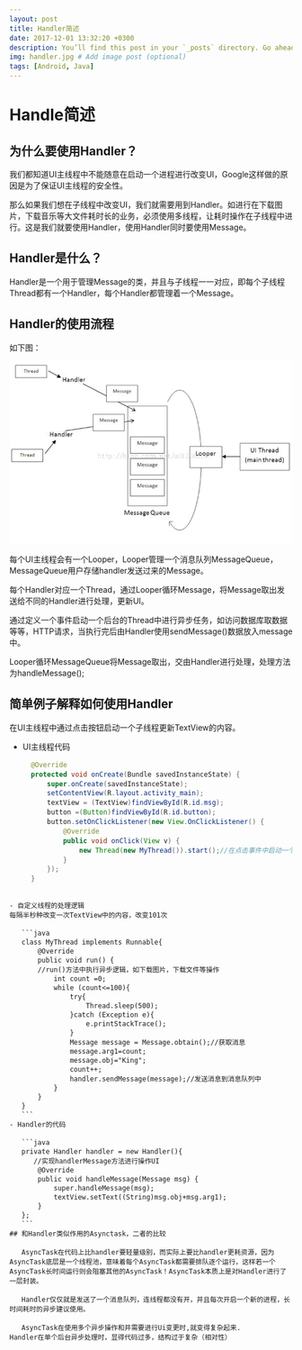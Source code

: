 ```yaml
---
layout: post
title: Handler简述
date: 2017-12-01 13:32:20 +0300
description: You’ll find this post in your `_posts` directory. Go ahead and edit it and re-build the site to see your changes. # Add post description (optional)
img: handler.jpg # Add image post (optional)
tags: [Android, Java]
---
```



# Handle简述

## 为什么要使用Handler？

我们都知道UI主线程中不能随意在启动一个进程进行改变UI，Google这样做的原因是为了保证UI主线程的安全性。  

那么如果我们想在子线程中改变UI，我们就需要用到Handler。如进行在下载图片，下载音乐等大文件耗时长的业务，必须使用多线程，让耗时操作在子线程中进行。这是我们就要使用Handler，使用Handler同时要使用Message。

## Handler是什么？

Handler是一个用于管理Message的类，并且与子线程一一对应，即每个子线程Thread都有一个Handler，每个Handler都管理着一个Message。

## Handler的使用流程
如下图：

![GitHub](../assets/img/handler-01.jpg)

每个UI主线程会有一个Looper，Looper管理一个消息队列MessageQueue，MessageQueue用户存储handler发送过来的Message。
  
每个Handler对应一个Thread，通过Looper循环Message，将Message取出发送给不同的Handler进行处理，更新UI。  

通过定义一个事件启动一个后台的Thread中进行异步任务，如访问数据库取数据等等，HTTP请求，当执行完后由Handler使用sendMessage()数据放入message中。
  
Looper循环MessageQueue将Message取出，交由Handler进行处理，处理方法为handleMessage();

## 简单例子解释如何使用Handler
在UI主线程中通过点击按钮启动一个子线程更新TextView的内容。

- UI主线程代码

  ```java
    @Override
    protected void onCreate(Bundle savedInstanceState) {
        super.onCreate(savedInstanceState);
        setContentView(R.layout.activity_main);
        textView = (TextView)findViewById(R.id.msg);
        button =(Button)findViewById(R.id.button);
        button.setOnClickListener(new View.OnClickListener() {
            @Override
            public void onClick(View v) {
                new Thread(new MyThread()).start();//在点击事件中启动一个新的线程
            }
        });
    }
 ```
    
- 自定义线程的处理逻辑  
每隔半秒种改变一次TextView中的内容，改变101次
	
	```java
	class MyThread implements Runnable{
        @Override
        public void run() {
		//run()方法中执行异步逻辑，如下载图片，下载文件等操作
            int count =0;
            while (count<=100){
                try{
                    Thread.sleep(500);
                }catch (Exception e){
                    e.printStackTrace();
                }
                Message message = Message.obtain();//获取消息
                message.arg1=count;
                message.obj="King";
                count++;
                handler.sendMessage(message);//发送消息到消息队列中
            }
        }
    }
    ```
- Handler的代码

	```java
    private Handler handler = new Handler(){
	   //实现handlerMessage方法进行操作UI
        @Override
        public void handleMessage(Message msg) {
            super.handleMessage(msg);
            textView.setText((String)msg.obj+msg.arg1);
        }
    };
	```
## 和Handler类似作用的Asynctask，二者的比较

	AsyncTask在代码上比handler要轻量级别，而实际上要比handler更耗资源，因为AsyncTask底层是一个线程池，意味着每个AsyncTask都需要排队逐个运行，这样若一个AsyncTask长时间运行则会阻塞其他的AsyncTask！AsyncTask本质上是对Handler进行了一层封装。  

	Handler仅仅就是发送了一个消息队列，连线程都没有开，并且每次开启一个新的进程，长时间耗时的异步建议使用。  
	
	AsyncTask在使用多个异步操作和并需要进行Ui变更时,就变得复杂起来.
Handler在单个后台异步处理时，显得代码过多，结构过于复杂（相对性）

